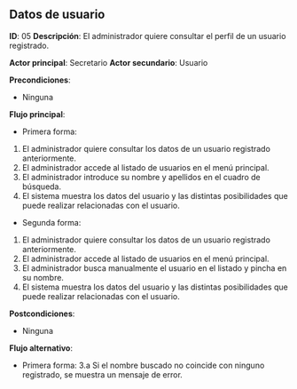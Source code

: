 ## Datos de usuario
**ID**: 05
**Descripción**: El administrador quiere consultar el perfil de un usuario registrado.

**Actor principal**: Secretario
**Actor secundario**: Usuario

**Precondiciones**:
* Ninguna

**Flujo principal**:
* Primera forma:
1. El administrador quiere consultar los datos de un usuario registrado anteriormente.
1. El administrador accede al listado de usuarios en el menú principal.
1. El administrador introduce su nombre y apellidos en el cuadro de búsqueda.
1. El sistema muestra los datos del usuario y las distintas posibilidades que puede realizar relacionadas con el usuario.

* Segunda forma:
1. El administrador quiere consultar los datos de un usuario registrado anteriormente.
1. El administrador accede al listado de usuarios en el menú principal.
1. El administrador busca manualmente el usuario en el listado y pincha en su nombre.
1. El sistema muestra los datos del usuario y las distintas posibilidades que puede realizar relacionadas con el usuario.

**Postcondiciones**: 
* Ninguna

**Flujo alternativo**:
* Primera forma:
3.a Si el nombre buscado no coincide con ninguno registrado, se muestra un mensaje de error.
